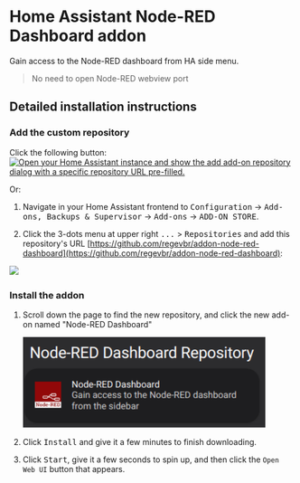 # Home Assistant Node-RED Dashboard addon

Gain access to the Node-RED dashboard from HA side menu.

> No need to open Node-RED webview port

## Detailed installation instructions

### Add the custom repository

Click the following button:  
[![Open your Home Assistant instance and show the add add-on repository dialog with a specific repository URL pre-filled.](https://my.home-assistant.io/badges/supervisor_add_addon_repository.svg)](https://my.home-assistant.io/redirect/supervisor_add_addon_repository/?repository_url=https%3A%2F%2Fgithub.com%2Fregevbr%2Faddon-node-red-dashboard)

Or:

1. Navigate in your Home Assistant frontend to <kbd>Configuration</kbd> ->
   <kbd>Add-ons, Backups & Supervisor</kbd>
   -> <kbd>Add-ons</kbd> -> <kbd>ADD-ON STORE</kbd>.

1. Click the 3-dots menu at upper right <kbd>...</kbd> > <kbd>Repositories</kbd>
   and add this repository's URL [https://github.com/regevbr/addon-node-red-dashboard](https://github.com/regevbr/addon-node-red-dashboard):

  <img src="images/add_ss.png" width="300"/>

### Install the addon

1. Scroll down the page to find the new repository, and click
   the new add-on named "Node-RED Dashboard"

   <img src="images/repo_ss.png" width="429"/>

1. Click <kbd>Install</kbd> and give it a few minutes to finish downloading.

1. Click <kbd>Start</kbd>, give it a few seconds to spin up, and
   then click the `Open Web UI` button that appears.
